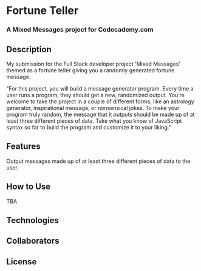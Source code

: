 # Fortune Teller

### A Mixed Messages project for Codecademy.com

## Description

My submission for the Full Stack developer project 'Mixed Messages' themed as a fortune teller giving you a randomly generated fortune message.

"For this project, you will build a message generator program. Every time a user runs a program, they should get a new, randomized output. You’re welcome to take the project in a couple of different forms, like an astrology generator, inspirational message, or nonsensical jokes. To make your program truly random, the message that it outputs should be made up of at least three different pieces of data. Take what you know of JavaScript syntax so far to build the program and customize it to your liking." 

## Features

Output messages made up of at least three different pieces of data to the user.

## How to Use

TBA

## Technologies

## Collaborators

## License
